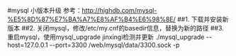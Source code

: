 #mysql 小版本升级
参考：http://highdb.com/mysql-%E5%8D%87%E7%BA%A7%E8%AF%B4%E6%98%8E/
##1. 下载并安装新版本
##2. 关闭mysql，修改/etc/my.cnf的basedir信息，替换为新的路径
##3. 重启mysql，使用mysql_upgrade jinxingi检测并更新
./mysql_upgrade --host=127.0.0.1 --port=3300 /web/mysql/data/3300.sock -p
